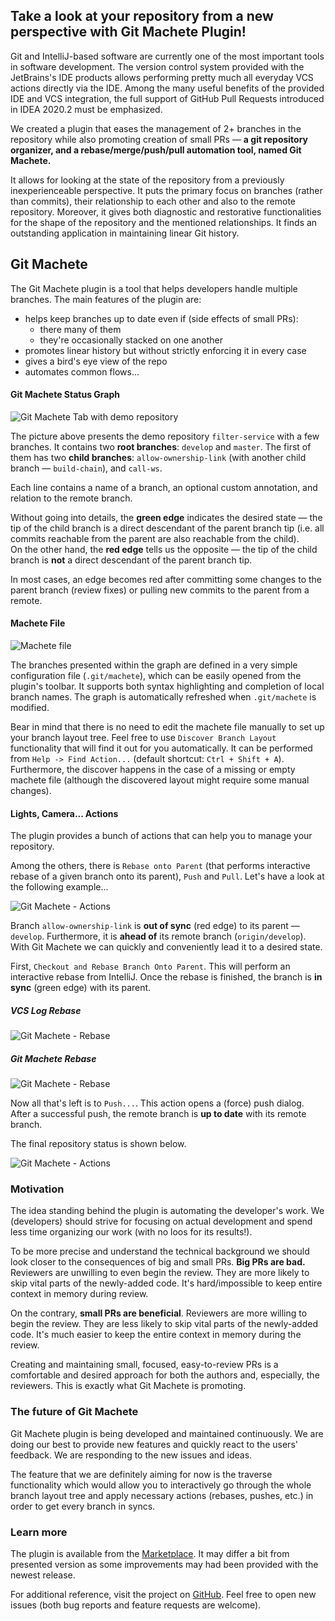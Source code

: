 ## Take a look at your repository from a new perspective with Git Machete Plugin!

Git and IntelliJ-based software are currently one of the most important tools in software development.
The version control system provided with the JetBrains's IDE products
allows performing pretty much all everyday VCS actions directly via the IDE.
Among the many useful benefits of the provided IDE and VCS integration,
the full support of GitHub Pull Requests introduced in IDEA 2020.2 must be emphasized.

We created a plugin that eases the management of 2+ branches in the repository
while also promoting creation of small PRs &mdash;
**a git repository organizer, and a rebase/merge/push/pull automation tool, named Git Machete.**

It allows for looking at the state of the repository from a previously inexperienceable perspective.
It puts the primary focus on branches (rather than commits),
their relationship to each other and also to the remote repository.
Moreover, it gives both diagnostic and restorative functionalities
for the shape of the repository and the mentioned relationships.
It finds an outstanding application in maintaining linear Git history.


## Git Machete

The Git Machete plugin is a tool that helps developers handle multiple branches.
The main features of the plugin are:
- helps keep branches up to date even if (side effects of small PRs):
  - there many of them
  - they're occasionally stacked on one another
- promotes linear history but without strictly enforcing it in every case
- gives a bird's eye view of the repo
- automates common flows...

#### Git Machete Status Graph

![Git Machete Tab with demo repository](gmt_dark.png "Git Machete Tab")

The picture above presents the demo repository `filter-service` with a few branches.
It contains two **root branches**: `develop` and `master`.
The first of them has two **child branches**: `allow-ownership-link`
(with another child branch &mdash; `build-chain`), and `call-ws`.

Each line contains a name of a branch, an optional custom annotation, and relation to the remote branch.

Without going into details, the **green edge** indicates the desired state &mdash;
the tip of the child branch is a direct descendant of the parent branch tip
(i.e. all commits reachable from the parent are also reachable from the child).<br/>
On the other hand, the **red edge** tells us the opposite &mdash;
the tip of the child branch is **not** a direct descendant of the parent branch tip.

In most cases, an edge becomes red after committing some changes to the parent branch (review fixes)
or pulling new commits to the parent from a remote.


#### Machete File

![Machete file](machete-file_dark.png "Machete file")

The branches presented within the graph are defined in a very simple configuration file (`.git/machete`),
which can be easily opened from the plugin's toolbar.
It supports both syntax highlighting and completion of local branch names.
The graph is automatically refreshed when `.git/machete` is modified.

Bear in mind that there is no need to edit the machete file manually to set up your branch layout tree.
Feel free to use `Discover Branch Layout` functionality that will find it out for you automatically.
It can be performed from `Help -> Find Action...` (default shortcut: `Ctrl + Shift + A`).
Furthermore, the discover happens in the case of a missing or empty machete file
(although the discovered layout might require some manual changes).


#### Lights, Camera... Actions

The plugin provides a bunch of actions that can help you to manage your repository.

Among the others, there is `Rebase onto Parent`
(that performs interactive rebase of a given branch onto its parent), `Push` and `Pull`.
Let's have a look at the following example...

![Git Machete - Actions](actions-before_dark.png "Git Machete - Actions - Before")

Branch `allow-ownership-link` is **out of sync** (red edge) to its parent &mdash; `develop`.
Furthermore, it is **ahead of** its remote branch (`origin/develop`).
With Git Machete we can quickly and conveniently lead it to a desired state.


First, `Checkout and Rebase Branch Onto Parent`.
This will perform an interactive rebase from IntelliJ.
Once the rebase is finished, the branch is **in sync** (green edge) with its parent.


##### VCS Log Rebase
![Git Machete - Rebase](rebase-idea_dark-4x3.gif "Rebase From VCS Log")

##### Git Machete Rebase
![Git Machete - Rebase](rebase-gm_dark-4x3.gif "Rebase From Git Machete")


Now all that's left is to `Push...`.
This action opens a (force) push dialog. <br/>
After a successful push, the remote branch is **up to date** with its remote branch.


The final repository status is shown below.


![Git Machete - Actions](actions-after_dark.png "Git Machete - Actions - After")


### Motivation

The idea standing behind the plugin is automating the developer's work.
We (developers) should strive for focusing on actual development
and spend less time organizing our work (with no loos for its results!).

To be more precise and understand the technical background
we should look closer to the consequences of big and small PRs.
**Big PRs are bad.** Reviewers are unwilling to even begin the review.
They are more likely to skip vital parts of the newly-added code.
It's hard/impossible to keep entire context in memory during review.

On the contrary, **small PRs are beneficial**.
Reviewers are more willing to begin the review.
They are less likely to skip vital parts of the newly-added code.
It's much easier to keep the entire context in memory during the review.


Creating and maintaining small, focused, easy-to-review PRs is a comfortable and desired approach
for both the authors and, especially, the reviewers.
This is exactly what Git Machete is promoting.


### The future of Git Machete

Git Machete plugin is being developed and maintained continuously.
We are doing our best to provide new features and quickly react to the users' feedback.
We are responding to the new issues and ideas.

The feature that we are definitely aiming for now is the traverse functionality
which would allow you to interactively go through the whole branch layout tree
and apply necessary actions (rebases, pushes, etc.) in order to get every branch in syncs.


### Learn more

The plugin is available from the [Marketplace](https://plugins.jetbrains.com/plugin/14221-git-machete "Jet Brains Marketplace - Git Machete Plugin").
It may differ a bit from presented version as some improvements may had been provided with the newest release.

For additional reference, visit the project on [GitHub](https://github.com/VirtusLab/git-machete-intellij-plugin#git-machete-intellij-plugin "GitHub - Git Machete Plugin").
Feel free to open new issues (both bug reports and feature requests are welcome).
